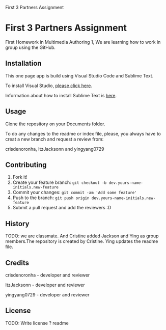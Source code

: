 First 3 Partners Assignment
<snippet>
  <content>
# First 3 Partners Assignment
First Homework in Multimedia Authoring 1, We are learning how to work in group using the GitHub.

## Installation
<p>This one page app is build using Visual Studio Code and Sublime Text.</p>
<p>To install Visual Studio, <a href="https://code.visualstudio.com/">please click here</a>.</p>
<p>Information about how to install Sublime Text is  <a href="https://www.sublimetext.com/">here</a>.</p>

## Usage
<p>Clone the repository on your Documents folder.</p>
<p>To do any changes to the readme or index file, please, you always have to creat a new branch and request a review from:</p> 
<p>crisdenoronha, ItzJacksonn and yingyang0729</p>

## Contributing
1. Fork it!
2. Create your feature branch: `git checkout -b dev.yours-name-initials.new-feature`
3. Commit your changes: `git commit -am 'Add some feature'`
4. Push to the branch: `git push origin dev.yours-name-initials.new-feature`
5. Submit a pull request and add the reviewers :D

## History
TODO: we are classmate. And Cristine added Jackson and Ying as group members.The repository is created by Cristine. Ying updates the readme file.

## Credits
<p>crisdenoronha - developer and reviewer</p>
<p>ItzJacksonn - developer and reviewer</p>
<p>yingyang0729 - developer and reviewer</p>

## License
TODO: Write license ?
</content>
  <tabTrigger>readme</tabTrigger>
</snippet>



